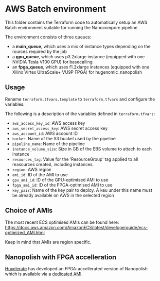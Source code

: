 # AWS Batch environment

This folder contains the Terraform code to automatically setup an AWS Batch environment suitable for running the Nanocompore pipeline.

The environment consists of three queues:

- a __main_queue__, which uses a mix of instance types depending on the rources required by the job
- a __gpu_queue__, which uses p3.2xlarge instance (equipped with one NVIDIA Tesla V100 GPU) for basecalling
- an __fpga_queue__, which uses f1.2xlarge instances (equipped with one Xilinx Virtex UltraScale+ VU9P FPGA) for hugenomic_nanopolish

## Usage

Rename `terraform.tfvars.template` to `terraform.tfvars` and configure the variables.

The following is a description of the variables defined in `terraform.tfvars`:

- `aws_access_key_id`: AWS access key
- `aws_secret_access_key`: AWS secret access key
- `aws_account_id`: AWS account ID 
- `bucket`: Name of the S3 bucket used by the pipeline 
- `pipeline_name`: Name of the pipeline 
- `instance_volume_size`: Size in GB of the EBS volume to attach to each instance 
- `resources_tag`: Value for the 'ResourceGroup' tag applied to all reasources created, including instances. 
- `region`: AWS region 
- `ami_id`: ID of the AMI to use 
- `gpu_ami_id`: ID of the GPU-optimised AMI to use 
- `fpga_ami_id`: ID of the FPGA-optimised AMI to use 
- `key_pair`: Name of the key pair to deploy. A keu under this name must be already available on AWS in the selected region 
 
## Choice of AMIs
The most recent ECS optimised AMIs can be found here: https://docs.aws.amazon.com/AmazonECS/latest/developerguide/ecs-optimized_AMI.html

Keep in mind that AMIs are region specific.

## Nanopolish with FPGA accelleration

[Huxelerate](https://www.huxelerate.it/) has developed an FPGA-accellerated version of Nanopolish which is available via a [dedicated AMI](https://aws.amazon.com/marketplace/pp/prodview-57t4mjkndu3sa).
